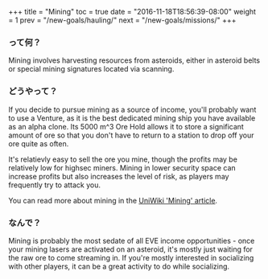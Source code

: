 +++ title = "Mining" toc = true date = "2016-11-18T18:56:39-08:00" weight = 1 prev = "/new-goals/hauling/" next = "/new-goals/missions/" +++

### って何？

Mining involves harvesting resources from asteroids, either in asteroid belts or special mining signatures located via scanning.

### どうやって？

If you decide to pursue mining as a source of income, you'll probably want to use a Venture, as it is the best dedicated mining ship you have available as an alpha clone. Its 5000 m^3 Ore Hold allows it to store a significant amount of ore so that you don't have to return to a station to drop off your ore quite as often.

It's relatievly easy to sell the ore you mine, though the profits may be relatively low for highsec miners. Mining in lower security space can increase profits but also increases the level of risk, as players may frequently try to attack you.

You can read more about mining in the [UniWiki 'Mining' article](http://wiki.eveuniversity.org/Mining).

### なんで？

Mining is probably the most sedate of all EVE income opportunities - once your mining lasers are activated on an asteroid, it's mostly just waiting for the raw ore to come streaming in. If you're mostly interested in socializing with other players, it can be a great activity to do while socializing.